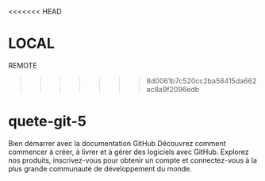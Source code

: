 <<<<<<< HEAD

LOCAL 
=======
REMOTE 
>>>>>>> 8d0061b7c520cc2ba58415da662ac8a9f2096edb
# quete-git-5
Bien démarrer avec la documentation GitHub
Découvrez comment commencer à créer, à livrer et à gérer des logiciels avec GitHub. Explorez nos produits, inscrivez-vous pour obtenir un compte et connectez-vous à la plus grande communauté de développement du monde.
